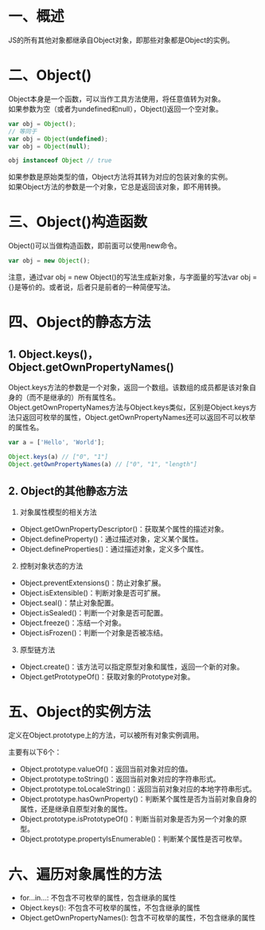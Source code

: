 # 一、概述
JS的所有其他对象都继承自Object对象，即那些对象都是Object的实例。

# 二、Object()
Object本身是一个函数，可以当作工具方法使用，将任意值转为对象。  
如果参数为空（或者为undefined和null），Object()返回一个空对象。
```js
var obj = Object();
// 等同于
var obj = Object(undefined);
var obj = Object(null);

obj instanceof Object // true
```
如果参数是原始类型的值，Object方法将其转为对应的包装对象的实例。  
如果Object方法的参数是一个对象，它总是返回该对象，即不用转换。

# 三、Object()构造函数
Object()可以当做构造函数，即前面可以使用new命令。
```js
var obj = new Object();
```
注意，通过var obj = new Object()的写法生成新对象，与字面量的写法var obj = {}是等价的。或者说，后者只是前者的一种简便写法。

# 四、Object的静态方法
## 1. Object.keys()，Object.getOwnPropertyNames()
Object.keys方法的参数是一个对象，返回一个数组。该数组的成员都是该对象自身的（而不是继承的）所有属性名。  
Object.getOwnPropertyNames方法与Object.keys类似，区别是Object.keys方法只返回可枚举的属性，Object.getOwnPropertyNames还可以返回不可以枚举的属性名。
```js
var a = ['Hello', 'World'];

Object.keys(a) // ["0", "1"]
Object.getOwnPropertyNames(a) // ["0", "1", "length"]
```

## 2. Object的其他静态方法
1. 对象属性模型的相关方法
* Object.getOwnPropertyDescriptor()：获取某个属性的描述对象。
* Object.defineProperty()：通过描述对象，定义某个属性。
* Object.defineProperties()：通过描述对象，定义多个属性。

2. 控制对象状态的方法
* Object.preventExtensions()：防止对象扩展。
* Object.isExtensible()：判断对象是否可扩展。
* Object.seal()：禁止对象配置。
* Object.isSealed()：判断一个对象是否可配置。
* Object.freeze()：冻结一个对象。
* Object.isFrozen()：判断一个对象是否被冻结。

3. 原型链方法
* Object.create()：该方法可以指定原型对象和属性，返回一个新的对象。
* Object.getPrototypeOf()：获取对象的Prototype对象。

# 五、Object的实例方法
定义在Object.prototype上的方法，可以被所有对象实例调用。

主要有以下6个：
* Object.prototype.valueOf()：返回当前对象对应的值。
* Object.prototype.toString()：返回当前对象对应的字符串形式。
* Object.prototype.toLocaleString()：返回当前对象对应的本地字符串形式。
* Object.prototype.hasOwnProperty()：判断某个属性是否为当前对象自身的属性，还是继承自原型对象的属性。
* Object.prototype.isPrototypeOf()：判断当前对象是否为另一个对象的原型。
* Object.prototype.propertyIsEnumerable()：判断某个属性是否可枚举。

# 六、遍历对象属性的方法
* for...in...: 不包含不可枚举的属性，包含继承的属性
* Object.keys(): 不包含不可枚举的属性，不包含继承的属性
* Object.getOwnPropertyNames(): 包含不可枚举的属性，不包含继承的属性




